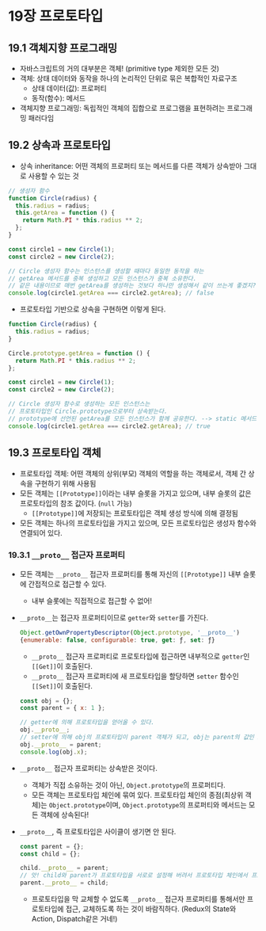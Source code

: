 # 19장 프로토타입

## 19.1 객체지향 프로그래밍

- 자바스크립트의 거의 대부분은 객체! (primitive type 제외한 모든 것)
- 객체: 상태 데이터와 동작을 하나의 논리적인 단위로 묶은 복합적인 자료구조
  - 상태 데이터(값): 프로퍼티
  - 동작(함수): 메서드
- 객체지향 프로그래밍: 독립적인 객체의 집합으로 프로그램을 표현하려는 프로그래밍 패러다임

## 19.2 상속과 프로토타입

- 상속 inheritance: 어떤 객체의 프로퍼티 또는 메서드를 다른 객체가 상속받아 그대로 사용할 수 있는 것

```javascript
// 생성자 함수
function Circle(radius) {
  this.radius = radius;
  this.getArea = function () {
    return Math.PI * this.radius ** 2;
  };
}

const circle1 = new Circle(1);
const circle2 = new Circle(2);

// Circle 생성자 함수는 인스턴스를 생성할 때마다 동일한 동작을 하는
// getArea 메서드를 중복 생성하고 모든 인스턴스가 중복 소유한다.
// 같은 내용이므로 매번 getArea를 생성하는 것보다 하나만 생성해서 같이 쓰는게 좋겠지?
console.log(circle1.getArea === circle2.getArea); // false
```

- 프로토타입 기반으로 상속을 구현하면 이렇게 된다.

```javascript
function Circle(radius) {
  this.radius = radius;
}

Circle.prototype.getArea = function () {
  return Math.PI * this.radius ** 2;
};

const circle1 = new Circle(1);
const circle2 = new Circle(2);

// Circle 생성자 함수로 생성하는 모든 인스턴스는
// 프로토타입인 Circle.prototype으로부터 상속받는다.
// prototype에 선언된 getArea를 모든 인스턴스가 함께 공유한다. --> static 메서드 같네!
console.log(circle1.getArea === circle2.getArea); // true
```

## 19.3 프로토타입 객체

- 프로토타입 객체: 어떤 객체의 상위(부모) 객체의 역할을 하는 객체로서, 객체 간 상속을 구현하기 위해 사용됨
- 모든 객체는 `[[Prototype]]`이라는 내부 슬롯을 가지고 있으며, 내부 슬롯의 값은 프로토타입의 참조 값이다. (`null` 가능)
  - `[[Prototype]]`에 저장되는 프로토타입은 객체 생성 방식에 의해 결정됨
- 모든 객체는 하나의 프로토타입을 가지고 있으며, 모든 프로토타입은 생성자 함수와 연결되어 있다.

### 19.3.1 `__proto__` 접근자 프로퍼티

- 모든 객체는 `__proto__` 접근자 프로퍼티를 통해 자신의 `[[Prototype]]` 내부 슬롯에 간접적으로 접근할 수 있다.

  - 내부 슬롯에는 직접적으로 접근할 수 없어!

- `__proto__`는 접근자 프로퍼티이므로 `getter`와 `setter`를 가진다.

  ```javascript
  Object.getOwnPropertyDescriptor(Object.prototype, '__proto__')
  {enumerable: false, configurable: true, get: ƒ, set: ƒ}
  ```

  - `__proto__` 접근자 프로퍼티로 프로토타입에 접근하면 내부적으로 `getter`인 `[[Get]]`이 호출된다.
  - `__proto__` 접근자 프로퍼티에 새 프로토타입을 할당하면 `setter` 함수인 `[[Set]]`이 호출된다.

  ```javascript
  const obj = {};
  const parent = { x: 1 };

  // getter에 의해 프로토타입을 얻어올 수 있다.
  obj.__proto__;
  // setter에 의해 obj의 프로토타입이 parent 객체가 되고, obj는 parent의 값인 x를 상속받아 접근할 수 있게 된다.
  obj.__proto__ = parent;
  console.log(obj.x);
  ```

- `__proto__` 접근자 프로퍼티는 상속받은 것이다.

  - 객체가 직접 소유하는 것이 아닌, `Object.prototype`의 프로퍼티다.
  - 모든 객체는 프로토타입 체인에 묶여 있다. 프로토타입 체인의 종점(최상위 객체)는 `Object.prototype`이며, `Object.prototype`의 프로퍼티와 메서드는 모든 객체에 상속된다!

- `__proto__`, 즉 프로토타입은 사이클이 생기면 안 된다.

  ```javascript
  const parent = {};
  const child = {};

  child.__proto__ = parent;
  // 앗! child와 parent가 프로토타입을 서로로 설정해 버려서 프로토타입 체인에서 프로토타입을 참조할 때 자기 자신을 무한참조하게 된다!
  parent.__proto__ = child;
  ```

  - 프로토타입을 막 교체할 수 없도록 `__proto__` 접근자 프로퍼티를 통해서만 프로토타입에 접근, 교체하도록 하는 것이 바람직하다. (Redux의 State와 Action, Dispatch같은 거네!)
